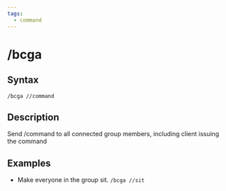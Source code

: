 ```yaml
---
tags:
  - command
---
```


# /bcga

## Syntax

<!--cmd-syntax-start-->
```eqcommand
/bcga //command
```
<!--cmd-syntax-end-->

## Description

<!--cmd-desc-start-->
Send /command to all connected group members, including client issuing the command
<!--cmd-desc-end-->

## Examples

- Make everyone in the group sit.
<code>/bcga //sit</code>